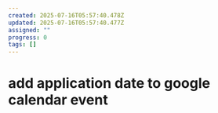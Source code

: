 ```yaml
---
created: 2025-07-16T05:57:40.478Z
updated: 2025-07-16T05:57:40.477Z
assigned: ""
progress: 0
tags: []
---
```


# add application date to google calendar event

